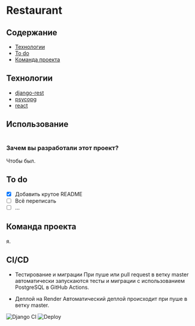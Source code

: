 # Restaurant


## Содержание
- [Технологии](#технологии)
- [To do](#to-do)
- [Команда проекта](#команда-проекта)

## Технологии
- [django-rest](https://www.django-rest-framework.org/)
- [psycopg](https://www.psycopg.org/)
- [react](https://react.dev/)

## Использование

```
```



### Зачем вы разработали этот проект?
Чтобы был.

## To do
- [x] Добавить крутое README
- [ ] Всё переписать
- [ ] ...

## Команда проекта
я.

## CI/CD
- Тестирование и миграции
При пуше или pull request в ветку master автоматически запускаются тесты и миграции с использованием PostgreSQL в GitHub Actions.

- Деплой на Render
Автоматический деплой происходит при пуше в ветку master.


![Django CI](https://github.com/IlyaHlamov/restaurant/actions/workflows/restACTIONS.yml/badge.svg)
![Deploy](https://github.com/IlyaHlamov/restaurant/actions/workflows/deploy.yml/badge.svg)